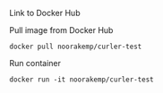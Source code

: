 Link to Docker Hub


Pull image from Docker Hub
```
docker pull noorakemp/curler-test
```
Run container
```
docker run -it noorakemp/curler-test
```
